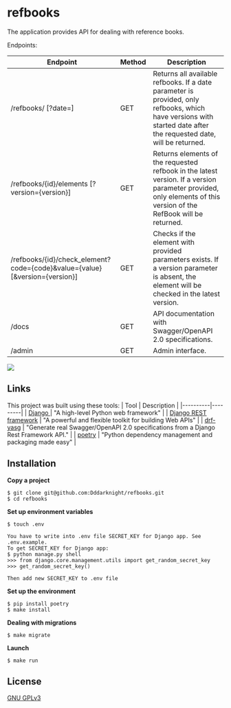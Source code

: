 # refbooks

The application provides API for dealing with reference books.

Endpoints:

| Endpoint | Method | Description |
|----------|---------|---------|
| /refbooks/ [?date=<date>] | GET |  Returns all available refbooks. If a date parameter is provided, only refbooks, which have versions with started date after the requested date, will be returned. |
| /refbooks/{id}/elements [?version={version}] | GET | Returns elements of the requested refbook in the latest version. If a version parameter provided, only elements of this version of the RefBook will be returned. |
| /refbooks/{id}/check_element?code={code}&value={value} [&version={version}] | GET |  Checks if the element with provided parameters exists. If a version parameter is absent, the element will be checked in the latest version. |
| /docs | GET |  API documentation with Swagger/OpenAPI 2.0 specifications. |
| /admin | GET |  Admin interface. |


<a href="https://codeclimate.com/github/Dddarknight/refbooks/test_coverage"><img src="https://api.codeclimate.com/v1/badges/e34fc047b0cdae42c43e/test_coverage" /></a>

## Links
This project was built using these tools:
| Tool | Description |
|----------|---------|
| [Django ](https://www.djangoproject.com/) |  "A high-level Python web framework" |
| [Django REST framework](https://www.django-rest-framework.org/) |  "A powerful and flexible toolkit for building Web APIs" |
| [drf-yasg](https://drf-yasg.readthedocs.io/en/stable/readme.html) |  "Generate real Swagger/OpenAPI 2.0 specifications from a Django Rest Framework API." |
| [poetry](https://python-poetry.org/) |  "Python dependency management and packaging made easy" |

## Installation
**Copy a project**

```
$ git clone git@github.com:Dddarknight/refbooks.git
$ cd refbooks
```

**Set up environment variables**
```
$ touch .env

You have to write into .env file SECRET_KEY for Django app. See .env.example.
To get SECRET_KEY for Django app:
$ python manage.py shell
>>> from django.core.management.utils import get_random_secret_key
>>> get_random_secret_key()

Then add new SECRET_KEY to .env file
```

**Set up the environment**
```
$ pip install poetry
$ make install
```

**Dealing with migrations**
```
$ make migrate
```

**Launch**
```
$ make run
```

## License
[GNU GPLv3](https://choosealicense.com/licenses/gpl-3.0/)